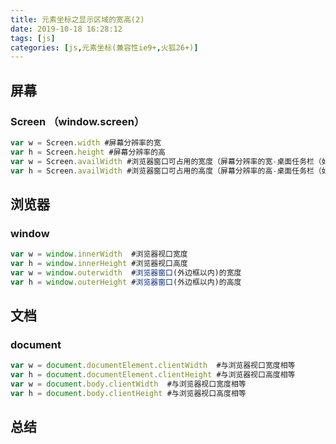 ```yaml
---
title: 元素坐标之显示区域的宽高(2)
date: 2019-10-18 16:28:12
tags: [js]
categories: [js,元素坐标(兼容性ie9+,火狐26+)]
---
```


## 屏幕

### Screen （window.screen）

```js
var w = Screen.width #屏幕分辨率的宽
var h = Screen.height #屏幕分辨率的高
var w = Screen.availWidth #浏览器窗口可占用的宽度（屏幕分辨率的宽-桌面任务栏（如果任务栏垂直显示））
var h = Screen.availWidth #浏览器窗口可占用的高度（屏幕分辨率的高-桌面任务栏（如果任务栏水平显示））
```



## 浏览器

### window

```js
var w = window.innerWidth  #浏览器视口宽度
var h = window.innerHeight #浏览器视口高度
var w = window.outerwidth  #浏览器窗口(外边框以内)的宽度
var h = window.outerHeight #浏览器窗口(外边框以内)的高度
```

 

## 文档

### document

```js
var w = document.documentElement.clientWidth  #与浏览器视口宽度相等
var h = document.documentElement.clientHeight #与浏览器视口高度相等
var w = document.body.clientWidth  #与浏览器视口宽度相等
var h = document.body.clientHeight #与浏览器视口高度相等
```



## 总结